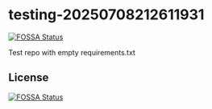 # testing-20250708212611931
[![FOSSA Status](https://app.fossa.com/api/projects/git%2Bgithub.com%2Fkirogum%2Ftesting-20250708212611931.svg?type=shield)](https://app.fossa.com/projects/git%2Bgithub.com%2Fkirogum%2Ftesting-20250708212611931?ref=badge_shield)

Test repo with empty requirements.txt


## License
[![FOSSA Status](https://app.fossa.com/api/projects/git%2Bgithub.com%2Fkirogum%2Ftesting-20250708212611931.svg?type=large)](https://app.fossa.com/projects/git%2Bgithub.com%2Fkirogum%2Ftesting-20250708212611931?ref=badge_large)